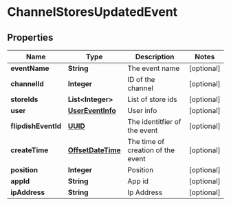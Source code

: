 
# ChannelStoresUpdatedEvent

## Properties
Name | Type | Description | Notes
------------ | ------------- | ------------- | -------------
**eventName** | **String** | The event name |  [optional]
**channelId** | **Integer** | ID of the channel |  [optional]
**storeIds** | **List&lt;Integer&gt;** | List of store ids |  [optional]
**user** | [**UserEventInfo**](UserEventInfo.md) | User info |  [optional]
**flipdishEventId** | [**UUID**](UUID.md) | The identitfier of the event |  [optional]
**createTime** | [**OffsetDateTime**](OffsetDateTime.md) | The time of creation of the event |  [optional]
**position** | **Integer** | Position |  [optional]
**appId** | **String** | App id |  [optional]
**ipAddress** | **String** | Ip Address |  [optional]



